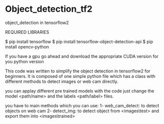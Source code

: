 # Object_detection_tf2
object_detection in tensorflow2

REQUIRED LIBRARIES

$ pip install tensorflow
$ pip install tensorflow-object-detection-api
$ pip install opencv-python

If you have a gpu go ahead and download the appropriate CUDA version for you python version


This code was written to simplify the object detection in tensorflow2 for beginners. It is composed of one simple python file which has a class with different methods to detect images or web cam directly.

you can applay different pre trained models with the code just change the model <path/name> and the labels <path/label> files.


you have to main methods which you can use:
1- web_cam_detect: to detect objects on web cam
2- detect_img: to detect object from <images\test> and export them into <images\trained>


